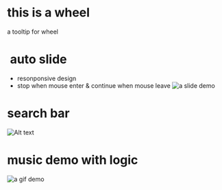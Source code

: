 # this is a wheel 
a tooltip for wheel

#  auto slide
- resonponsive design
- stop when mouse enter & continue when mouse leave
![a slide demo](https://github.com/eddy0/myownwheel/blob/master/auto%20slide/slider.gif)

# search bar
![Alt text](https://github.com/eddy0/myownwheel/blob/master/searchbar/searchbar.gif)

# music demo with logic

![a gif demo](https://github.com/eddy0/myownwheel/blob/master/music%20player/music%20player%20logic/music_demo.gif)
